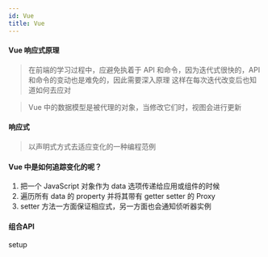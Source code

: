 ```yaml
---
id: Vue
title: Vue
---
```


#### Vue 响应式原理

> 在前端的学习过程中，应避免执着于 API 和命令，因为迭代式很快的，API 和命令的变动也是难免的，因此需要深入原理
> 这样在每次迭代改变后也知道如何去应对

> Vue 中的数据模型是被代理的对象，当修改它们时，视图会进行更新

#### 响应式

> 以声明式方式去适应变化的一种编程范例

#### Vue 中是如何追踪变化的呢？

1. 把一个 JavaScript 对象作为 data 选项传递给应用或组件的时候
2. 遍历所有 data 的 property 并将其带有 getter setter 的 Proxy
3. setter 方法一方面保证相应式，另一方面也会通知侦听器实例

#### 组合API
setup
